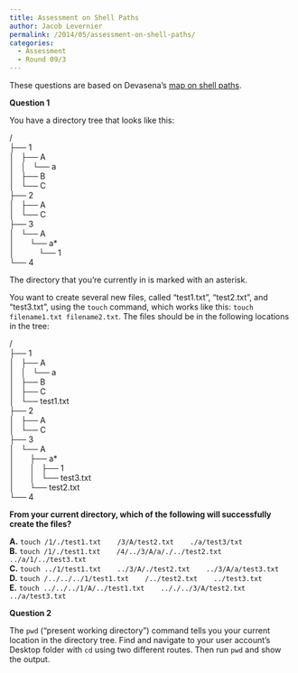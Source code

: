 ```yaml
---
title: Assessment on Shell Paths
author: Jacob Levernier
permalink: /2014/05/assessment-on-shell-paths/
categories:
  - Assessment
  - Round 09/3
---
```

These questions are based on Devasena&#8217;s [map on shell paths][1].

**Question 1**

You have a directory tree that looks like this:

/  
├── 1  
│   ├── A  
│   │   └── a  
│   ├── B  
│   └── C  
├── 2  
│   ├── A  
│   └── C  
├── 3  
│   └── A  
│       └── a*  
│           └── 1  
└── 4

The directory that you&#8217;re currently in is marked with an asterisk.

You want to create several new files, called &#8220;test1.txt&#8221;, &#8220;test2.txt&#8221;, and &#8220;test3.txt&#8221;, using the `touch` command, which works like this: `touch filename1.txt filename2.txt`. The files should be in the following locations in the tree:

/  
├── 1  
│   ├── A  
│   │   └── a  
│   ├── B  
│   ├── C  
│   └── test1.txt  
├── 2  
│   ├── A  
│   └── C  
├── 3  
│   └── A  
│       ├── a*  
│       │   ├── 1  
│       │   └── test3.txt  
│       └── test2.txt  
└── 4

**From your current directory, which of the following will successfully create the files?**

**A.** `touch /1/./test1.txt    /3/A/test2.txt    ./a/test3/txt`  
**B.** `touch /1/./test1.txt    /4/../3/A/a/./../test2.txt    ../a/1/../test3.txt`  
**C.** `touch ../1/test1.txt    ../3/A/./test2.txt    ../3/A/a/test3.txt`  
**D.** `touch /../../../1/test1.txt    /../test2.txt    ../test3.txt`  
**E.** `touch ../../../1/A/../test1.txt    .././../3/A/test2.txt    ../a/test3.txt`

**Question 2**

The `pwd` (&#8220;present working directory&#8221;) command tells you your current location in the directory tree. Find and navigate to your user account&#8217;s Desktop folder with `cd` using two different routes. Then run `pwd` and show the output.

 [1]: http://teaching.software-carpentry.org/2014/05/06/concept-map-shell-paths "Shell Paths Concept Map"

